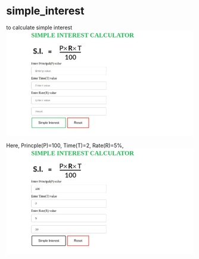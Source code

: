 # simple_interest
to calculate simple interest
![](Simple_Interest_Calculator.jpg)

Here,
Princple(P)=100,
Time(T)=2,
Rate(R)=5%,
![](simple_interest_2.jpg)
